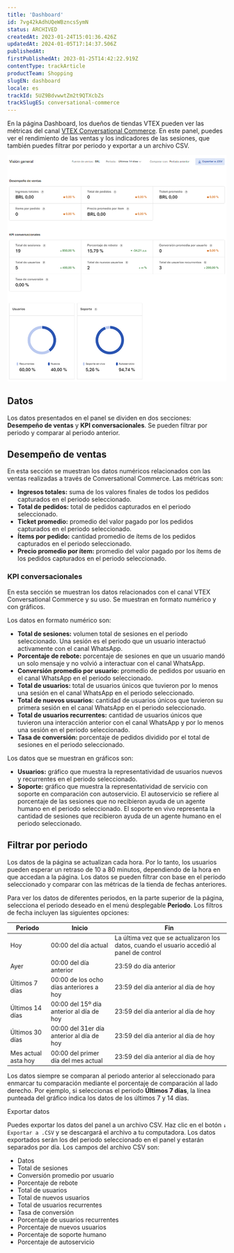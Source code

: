 ```yaml
---
title: 'Dashboard'
id: 7vg42kAdhUQeWBzncsSymN
status: ARCHIVED
createdAt: 2023-01-24T15:01:36.426Z
updatedAt: 2024-01-05T17:14:37.506Z
publishedAt: 
firstPublishedAt: 2023-01-25T14:42:22.919Z
contentType: trackArticle
productTeam: Shopping
slugEN: dashboard
locale: es
trackId: 5UZ9BdvwwtZm2t9QTXcbZs
trackSlugES: conversational-commerce
---
```


En la página Dashboard, los dueños de tiendas VTEX pueden ver las métricas del canal [VTEX Conversational Commerce](https://help.vtex.com/es/tracks/conversational-commerce-vtex--5UZ9BdvwwtZm2t9QTXcbZs/1NwwADrU70v3roPUV7dWxI). En este panel, puedes ver el rendimiento de las ventas y los indicadores de las sesiones, que también puedes filtrar por periodo y exportar a un archivo CSV.

![Conversational Commerce Analytics Panel](https://raw.githubusercontent.com/vtexdocs/help-center-content/refs/heads/main/docs/es/tracks/conversational-commerce/dashboard_1.png)

## Datos

Los datos presentados en el panel se dividen en dos secciones: **Desempeño de ventas** y **KPI conversacionales**. Se pueden filtrar por periodo y comparar al periodo anterior.

## Desempeño de ventas

En esta sección se muestran los datos numéricos relacionados con las ventas realizadas a través de Conversational Commerce. Las métricas son:

- **Ingresos totales:** suma de los valores finales de todos los pedidos capturados en el periodo seleccionado.
- **Total de pedidos:** total de pedidos capturados en el periodo seleccionado.
- **Ticket promedio:** promedio del valor pagado por los pedidos capturados en el periodo seleccionado.
- **Ítems por pedido:** cantidad promedio de ítems de los pedidos capturados en el periodo seleccionado.
- **Precio promedio por ítem:** promedio del valor pagado por los ítems de los pedidos capturados en el periodo seleccionado.

### KPI conversacionales

En esta sección se muestran los datos relacionados con el canal VTEX Conversational Commerce y su uso. Se muestran en formato numérico y con gráficos.

Los datos en formato numérico son:

- **Total de sesiones:** volumen total de sesiones en el periodo seleccionado. Una sesión es el periodo que un usuario interactuó activamente con el canal WhatsApp.
- **Porcentaje de rebote:** porcentaje de sesiones en que un usuario mandó un solo mensaje y no volvió a interactuar con el canal WhatsApp.
- **Conversión promedio por usuario:** promedio de pedidos por usuario en el canal WhatsApp en el periodo seleccionado.
- **Total de usuarios:** total de usuarios únicos que tuvieron por lo menos una sesión en el canal WhatsApp en el periodo seleccionado.
- **Total de nuevos usuarios:** cantidad de usuarios únicos que tuvieron su primera sesión en el canal WhatsApp en el periodo seleccionado.
- **Total de usuarios recurrentes:** cantidad de usuarios únicos que tuvieron una interacción anterior con el canal WhatsApp y por lo menos una sesión en el periodo seleccionado.
- **Tasa de conversión:** porcentaje de pedidos dividido por el total de sesiones en el periodo seleccionado.

Los datos que se muestran en gráficos son:

- **Usuarios:** gráfico que muestra la representatividad de usuarios nuevos y recurrentes en el periodo seleccionado.
- **Soporte:** gráfico que muestra la representatividad de servicio con soporte en comparación con autoservicio. El autoservicio se refiere al porcentaje de las sesiones que no recibieron ayuda de un agente humano en el periodo seleccionado. El soporte en vivo representa la cantidad de sesiones que recibieron ayuda de un agente humano en el periodo seleccionado.

## Filtrar por periodo

Los datos de la página se actualizan cada hora. Por lo tanto, los usuarios pueden esperar un retraso de 10 a 80 minutos, dependiendo de la hora en que accedan a la página. Los datos se pueden filtrar con base en el periodo seleccionado y comparar con las métricas de la tienda de fechas anteriores.

Para ver los datos de diferentes periodos, en la parte superior de la página, selecciona el periodo deseado en el menú desplegable **Periodo**. Los filtros de fecha incluyen las siguientes opciones:

| Periodo | Inicio | Fin |
|---|---|---|
| Hoy | 00:00 del día actual | La última vez que se actualizaron los datos, cuando el usuario accedió al panel de control |
| Ayer | 00:00 del día anterior | 23:59 do día anterior |
| Últimos 7 días | 00:00 de los ocho días anteriores a hoy | 23:59 del día anterior al día de hoy |
| Últimos 14 días | 00:00 del 15º día anterior al día de hoy | 23:59 del día anterior al día de hoy |
| Últimos 30 días | 00:00 del 31er día anterior al día de hoy | 23:59 del día anterior al día de hoy |
| Mes actual asta hoy | 00:00 del primer día del mes actual | 23:59 del día anterior al día de hoy |

Los datos siempre se comparan al periodo anterior al seleccionado para enmarcar tu comparación mediante el porcentaje de comparación al lado derecho. Por ejemplo, si seleccionas el periodo **Últimos 7 días**, la línea punteada del gráfico indica los datos de los últimos 7 y 14 días.

Exportar datos

Puedes exportar los datos del panel a un archivo CSV. Haz clic en el botón `↓ Exportar a .CSV` y se descargará el archivo a tu computadora. Los datos exportados serán los del periodo seleccionado en el panel y estarán separados por día. Los campos del archivo CSV son:

- Datos
- Total de sesiones
- Conversión promedio por usuario
- Porcentaje de rebote
- Total de usuarios
- Total de nuevos usuarios
- Total de usuarios recurrentes
- Tasa de conversión
- Porcentaje de usuarios recurrentes
- Porcentaje de nuevos usuarios
- Porcentaje de soporte humano
- Porcentaje de autoservicio
